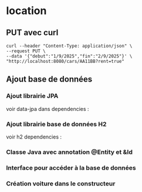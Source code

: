 # location


## PUT avec curl

```
curl --header "Content-Type: application/json" \              
--request PUT \
--data '{"debut":"1/9/2025","fin":"2/9/2025"}' \
"http://localhost:8080/cars/AA11BB?rent=true"
```

## Ajout base de données

### Ajout librairie JPA

voir data-jpa dans dependencies :

### Ajout librairie base de données H2

voir h2 dependencies :

### Classe Java avec annotation @Entity et &Id

### Interface pour accéder à la base de données

### Création voiture dans le constructeur


